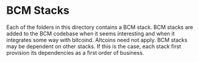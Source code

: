 # BCM Stacks

Each of the folders in this directory contains a BCM stack. BCM stacks are added to the BCM codebase when it seems interesting and when it integrates some way with bitcoind. Altcoins need not apply. BCM stacks may be dependent on other stacks. If this is the case, each stack first provision its dependencies as a first order of business.